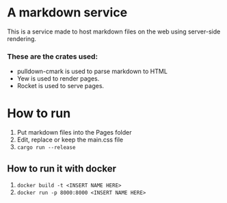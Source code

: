 # A markdown service

This is a service made to host markdown files on the web using server-side rendering.

### These are the crates used:
- pulldown-cmark is used to parse markdown to HTML
- Yew is used to render pages.
- Rocket is used to serve pages.

# How to run
1. Put markdown files into the Pages folder
2. Edit, replace or keep the main.css file
3. `cargo run --release`

## How to run it with docker
1. `docker build -t <INSERT NAME HERE>`
2. `docker run -p 8000:8000 <INSERT NAME HERE>`